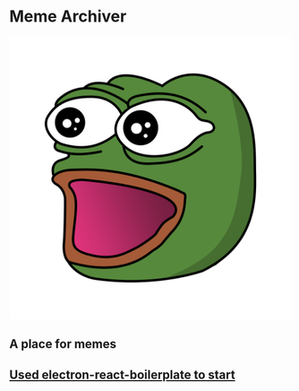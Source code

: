# Meme Archiver

![honk honk](https://github.com/burkus/meme-archiver/blob/master/pepes/poggers.jpg?raw=true)

## A place for memes

## [Used electron-react-boilerplate to start](https://github.com/electron-react-boilerplate/electron-react-boilerplate)